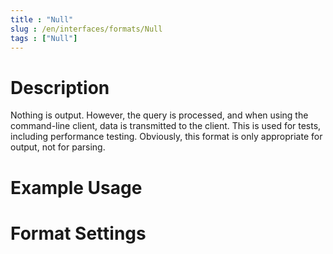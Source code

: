```yaml
---
title : "Null"
slug : /en/interfaces/formats/Null
tags : ["Null"]
---
```


# Description

Nothing is output. However, the query is processed, and when using the command-line client, data is transmitted to the client. This is used for tests, including performance testing.
Obviously, this format is only appropriate for output, not for parsing.

# Example Usage

# Format Settings